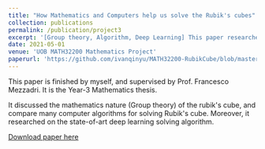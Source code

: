 ```yaml
---
title: "How Mathematics and Computers help us solve the Rubik's cubes"
collection: publications
permalink: /publication/project3
excerpt: '[Group theory, Algorithm, Deep Learning] This paper researched and compared the algorithms of solving Rubik's Cube'
date: 2021-05-01
venue: 'UOB MATH32200 Mathematics Project'
paperurl: 'https://github.com/ivanqinyu/MATH32200-RubikCube/blob/master/math_rubik.pdf'
---
```

This paper is finished by myself, and supervised by Prof. Francesco Mezzadri. It is the Year-3 Mathematics thesis.

It discussed the mathematics nature (Group theory) of the rubik's cube, and compare many computer algorithms for solving Rubik's cube. 
Moreover, it researched on the state-of-art deep learning solving algorithm.


[Download paper here](https://github.com/ivanqinyu/MATH32200-RubikCube)